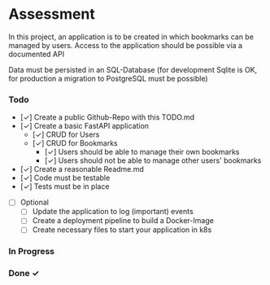 # Assessment

 In this project, an application is to be created in which bookmarks can be managed by users. Access to the application should be possible via a documented API

Data must be persisted in an SQL-Database (for development Sqlite is OK, for production a migration to PostgreSQL must be possible)
### Todo 

- [✓] Create a public Github-Repo with this TODO.md
- [✓] Create a basic FastAPI application
	- [✓] CRUD for Users
	- [✓] CRUD for Bookmarks
		- [✓] Users should be able to manage their own bookmarks
		- [✓] Users should not be able to manage other users' bookmarks
- [✓] Create a reasonable Readme.md
- [✓] Code must be testable
- [✓] Tests must be in place
- [ ] Optional
	- [ ] Update the application to log (important) events
	- [ ] Create a deployment pipeline to build a Docker-Image
	- [ ] Create necessary files to start your application in k8s

### In Progress

### Done ✓
